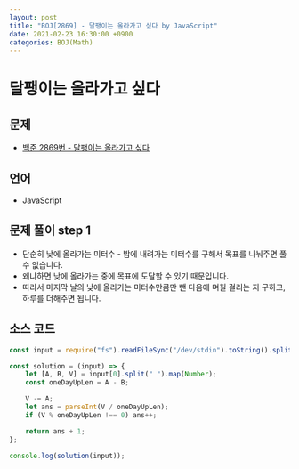 ```yaml
---
layout: post
title: "BOJ[2869] - 달팽이는 올라가고 싶다 by JavaScript"
date: 2021-02-23 16:30:00 +0900
categories: BOJ(Math)
---
```


# 달팽이는 올라가고 싶다

## 문제

- [백준 2869번 - 달팽이는 올라가고 싶다](https://www.acmicpc.net/problem/2869)

## 언어

- JavaScript

## 문제 풀이 step 1

- 단순히 낮에 올라가는 미터수 - 밤에 내려가는 미터수를 구해서 목표를 나눠주면 풀 수 없습니다.
- 왜냐하면 낮에 올라가는 중에 목표에 도달할 수 있기 때문입니다.
- 따라서 마지막 날의 낮에 올라가는 미터수만큼만 뺀 다음에 며칠 걸리는 지 구하고, 하루를 더해주면 됩니다.

## 소스 코드

```jsx
const input = require("fs").readFileSync("/dev/stdin").toString().split("\n");

const solution = (input) => {
	let [A, B, V] = input[0].split(" ").map(Number);
	const oneDayUpLen = A - B;

	V -= A;
	let ans = parseInt(V / oneDayUpLen);
	if (V % oneDayUpLen !== 0) ans++;

	return ans + 1;
};

console.log(solution(input));
```

